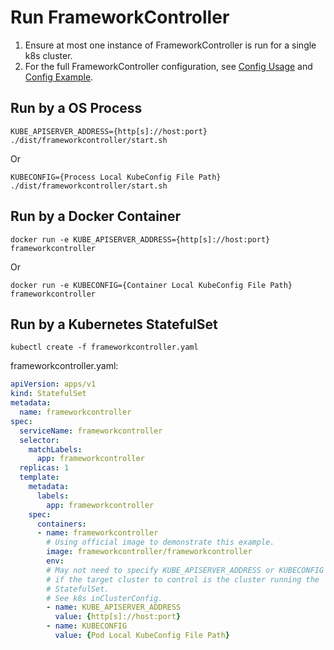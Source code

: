 # Run FrameworkController

1. Ensure at most one instance of FrameworkController is run for a single k8s cluster.
2. For the full FrameworkController configuration, see
 [Config Usage](../../pkg/apis/frameworkcontroller/v1/config.go) and [Config Example](../../example/config).

## Run by a OS Process

```shell
KUBE_APISERVER_ADDRESS={http[s]://host:port} ./dist/frameworkcontroller/start.sh
```
Or
```shell
KUBECONFIG={Process Local KubeConfig File Path} ./dist/frameworkcontroller/start.sh
```

## Run by a Docker Container

```shell
docker run -e KUBE_APISERVER_ADDRESS={http[s]://host:port} frameworkcontroller
```
Or
```shell
docker run -e KUBECONFIG={Container Local KubeConfig File Path} frameworkcontroller
```

## Run by a Kubernetes StatefulSet

```shell
kubectl create -f frameworkcontroller.yaml
```

frameworkcontroller.yaml:
```yaml
apiVersion: apps/v1
kind: StatefulSet
metadata:
  name: frameworkcontroller
spec:
  serviceName: frameworkcontroller
  selector:
    matchLabels:
      app: frameworkcontroller
  replicas: 1
  template:
    metadata:
      labels:
        app: frameworkcontroller
    spec:
      containers:
      - name: frameworkcontroller
        # Using official image to demonstrate this example.
        image: frameworkcontroller/frameworkcontroller
        env:
        # May not need to specify KUBE_APISERVER_ADDRESS or KUBECONFIG
        # if the target cluster to control is the cluster running the
        # StatefulSet.
        # See k8s inClusterConfig.
        - name: KUBE_APISERVER_ADDRESS
          value: {http[s]://host:port}
        - name: KUBECONFIG
          value: {Pod Local KubeConfig File Path}
```
